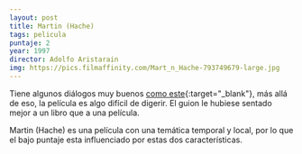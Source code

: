 ```yaml
---
layout: post
title: Martin (Hache)
tags: pelicula
puntaje: 2
year: 1997
director: Adolfo Aristarain
img: https://pics.filmaffinity.com/Mart_n_Hache-793749679-large.jpg
---
```


Tiene algunos diálogos muy buenos [como este](https://www.youtube.com/watch?v=_zbRmfQksjA){:target="_blank"}, más allá de eso, la película es algo difícil de digerir. El guion le hubiese sentado mejor a un libro que a una película.

Martin (Hache) es una película con una temática temporal y local, por lo que el bajo puntaje esta influenciado por estas dos características.


